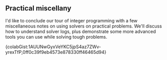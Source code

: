 ## Practical miscellany

I'd like to conclude our tour of integer programming with a few miscellaneous notes on using solvers on practical problems. We'll discuss how to understand solver logs, plus demonstrate some more advanced tools you can use while solving tough problems.

{colabGist:1AUUNwGyxVeYKC5jpS4az7ZWv-yrexTfP,0ff0c39f9eb4573e878330ff46465d94}

